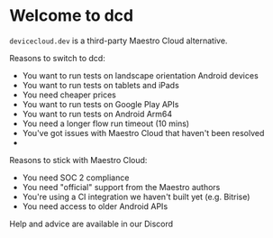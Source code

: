 # Welcome to dcd

`devicecloud.dev` is a third-party Maestro Cloud alternative.



Reasons to switch to dcd:

* You want to run tests on landscape orientation Android devices
* You want to run tests on tablets and iPads
* You need cheaper prices
* You want to run tests on Google Play APIs
* You want to run tests on Android Arm64
* You need a longer flow run timeout (10 mins)
* You've got issues with Maestro Cloud that haven't been resolved
*

Reasons to stick with Maestro Cloud:

* You need SOC 2 compliance
* You need "official" support from the Maestro authors
* You're using a CI integration we haven't built yet (e.g. Bitrise)
* You need access to older Android APIs



Help and advice are available in our Discord
